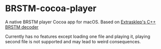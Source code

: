 # BRSTM-cocoa-player
A native BRSTM player Cocoa app for macOS. Based on [Extrasklep's C++ BRSTM decoder](https://github.com/Extrasklep/brstm)

Currently has no features except loading one file and playing it, playing second file is not supported and may lead to weird consequences.
